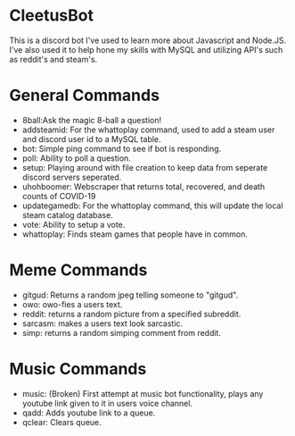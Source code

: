 # CleetusBot
This is a discord bot I've used to learn more about Javascript and Node.JS. I've also used it to help hone my skills with MySQL and utilizing API's such as reddit's and steam's.

# General Commands
* 8ball:Ask the magic 8-ball a question!
* addsteamid: For the whattoplay command, used to add a steam user and discord user id to a MySQL table.
* bot: Simple ping command to see if bot is responding.
* poll: Ability to poll a question.
* setup: Playing around with file creation to keep data from seperate discord servers seperated.
* uhohboomer: Webscraper that returns total, recovered, and death counts of COVID-19
* updategamedb: For the whattoplay command, this will update the local steam catalog database.
* vote: Ability to setup a vote.
* whattoplay: Finds steam games that people have in common.

# Meme Commands
* gitgud: Returns a random jpeg telling someone to "gitgud".
* owo: owo-fies a users text.
* reddit: returns a random picture from a specified subreddit.
* sarcasm: makes a users text look sarcastic.
* simp: returns a random simping comment from reddit.

# Music Commands
* music: (Broken) First attempt at music bot functionality, plays any youtube link given to it in users voice channel.
* qadd: Adds youtube link to a queue.
* qclear: Clears queue.